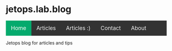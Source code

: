 <style>
/* Add a black background color to the top navigation */
.topnav {
  background-color: #333;
  overflow: hidden;
}

/* Style the links inside the navigation bar */
.topnav a {
  float: left;
  color: #f2f2f2;
  text-align: center;
  padding: 14px 16px;
  text-decoration: none;
  font-size: 17px;
}

/* Change the color of links on hover */
.topnav a:hover {
  background-color: #ddd;
  color: black;
}

/* Add a color to the active/current link */
.topnav a.active {
  background-color: #04AA6D;
  color: white;
}
</style>

<!-- <link rel="stylesheet" href="./css/style-readme.css"> -->

# jetops.lab.blog

<div class="topnav">
  <a class="active" href="#home">Home</a>
  <a href="./docs">Articles</a>
  <a href="./posts">Articles :)</a>
  <a href="./utilities-page/contact.md">Contact</a>
  <a href="#about">About</a>
</div>


Jetops blog for articles and tips
